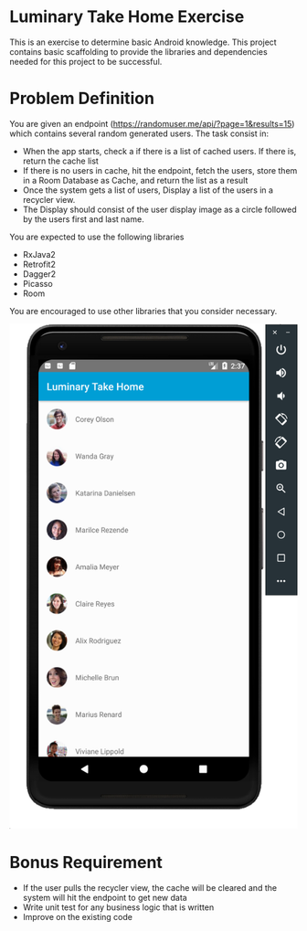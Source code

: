 # Luminary Take Home Exercise
This is an exercise to determine basic Android knowledge. This project contains basic scaffolding to provide the libraries and dependencies needed for this project to be successful.

# Problem Definition
You are given an endpoint (https://randomuser.me/api/?page=1&results=15) which contains several random generated users.
The task consist in:
  * When the app starts, check a if there is a list of cached users. If there is, return the cache list
  * If there is no users in cache, hit the endpoint, fetch the users, store them in a Room Database as Cache, and return the list as a result
  * Once the system gets a list of users, Display a list of the users in a recycler view.
  * The Display should consist of the user display image as a circle followed by the users first and last name.


You are expected to use the following libraries
* RxJava2
* Retrofit2
* Dagger2
* Picasso
* Room

You are encouraged to use other libraries that you consider necessary.

![Image of final result](./final_result.png)

# Bonus Requirement
* If the user pulls the recycler view, the cache will be cleared and the system will hit the endpoint to get new data
* Write unit test for any business logic that is written
* Improve on the existing code

